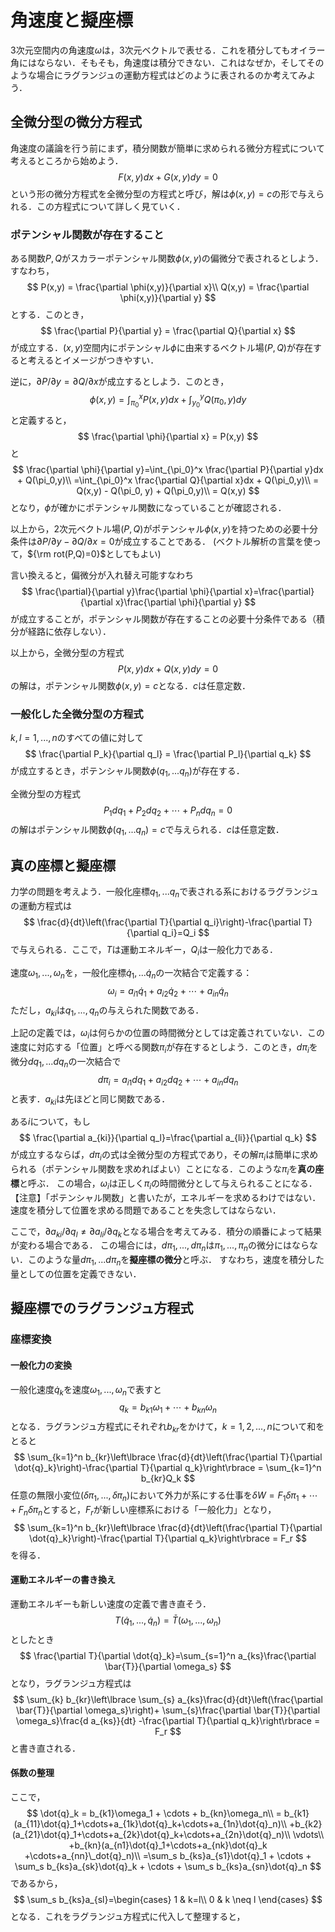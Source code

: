 # 角速度と擬座標

3次元空間内の角速度$\omega$は，3次元ベクトルで表せる．これを積分してもオイラー角にはならない．そもそも，角速度は積分できない．これはなぜか，そしてそのような場合にラグランジュの運動方程式はどのように表されるのか考えてみよう．

## 全微分型の微分方程式

角速度の議論を行う前にまず，積分関数が簡単に求められる微分方程式について考えるところから始めよう．
$$
F(x,y)dx + G(x,y)dy=0
$$
という形の微分方程式を全微分型の方程式と呼び，解は$\phi(x,y) = c$の形で与えられる．この方程式について詳しく見ていく．

### ポテンシャル関数が存在すること

ある関数$P, Q$がスカラーポテンシャル関数$\phi(x,y)$の偏微分で表されるとしよう．すなわち，
$$
P(x,y) = \frac{\partial \phi(x,y)}{\partial x}\\
Q(x,y) = \frac{\partial \phi(x,y)}{\partial y}
$$
とする．このとき，
$$
\frac{\partial P}{\partial y} = \frac{\partial Q}{\partial x}
$$
が成立する．$(x,y)$空間内にポテンシャル$\phi$に由来するベクトル場$(P,Q)$が存在すると考えるとイメージがつきやすい．

逆に，$\partial P/\partial y = \partial Q /\partial x$が成立するとしよう．このとき，
$$
\phi(x,y) = \int_{\pi_0}^x P(x,y)dx + \int_{y_0}^y Q(\pi_0,y)dy
$$
と定義すると，
$$
\frac{\partial \phi}{\partial x} = P(x,y)
$$
と
$$
\frac{\partial \phi}{\partial y}=\int_{\pi_0}^x \frac{\partial P}{\partial y}dx + Q(\pi_0,y)\\
=\int_{\pi_0}^x \frac{\partial Q}{\partial x}dx + Q(\pi_0,y)\\
= Q(x,y) - Q(\pi_0, y) + Q(\pi_0,y)\\
= Q(x,y)
$$
となり，$\phi$が確かにポテンシャル関数になっていることが確認される．

以上から，2次元ベクトル場$(P,Q)$がポテンシャル$\phi(x,y)$を持つための必要十分条件は$\partial P/\partial y - \partial Q /\partial x=0$が成立することである．
(ベクトル解析の言葉を使って，${\rm rot(P,Q)=0}$としてもよい)

言い換えると，偏微分が入れ替え可能すなわち
$$
\frac{\partial}{\partial y}\frac{\partial \phi}{\partial x}=\frac{\partial}{\partial x}\frac{\partial \phi}{\partial y}
$$
が成立することが，ポテンシャル関数が存在することの必要十分条件である（積分が経路に依存しない）．

以上から，全微分型の方程式
$$
P(x,y)dx+Q(x,y)dy=0
$$
の解は，ポテンシャル関数$\phi(x,y)=c$となる．$c$は任意定数．

### 一般化した全微分型の方程式

$k,l=1,...,n$のすべての値に対して
$$
\frac{\partial P_k}{\partial q_l} = \frac{\partial P_l}{\partial q_k}
$$
が成立するとき，ポテンシャル関数$\phi(q_1,...q_n)$が存在する．

全微分型の方程式
$$
P_1dq_1+P_2dq_2+\cdots+P_ndq_n=0
$$
の解はポテンシャル関数$\phi(q_1,...q_n)=c$で与えられる．$c$は任意定数．

## 真の座標と擬座標

力学の問題を考えよう．一般化座標$q_1,...q_n$で表される系におけるラグランジュの運動方程式は
$$
\frac{d}{dt}\left(\frac{\partial T}{\partial q_i}\right)-\frac{\partial T}{\partial q_i}=Q_i
$$
で与えられる．ここで，$T$は運動エネルギー，$Q_i$は一般化力である．

速度$\omega_1,...,\omega_n$を，一般化座標$\dot{q}_1,...\dot{q}_n$の一次結合で定義する：
$$
\omega_i = a_{i1}\dot{q}_1 + a_{i2}\dot{q}_2+\cdots+a_{in}\dot{q}_n
$$
ただし，$a_{ki}$は$q_1,...,q_n$の与えられた関数である．

上記の定義では，$\omega_i$は何らかの位置の時間微分としては定義されていない．この速度に対応する「位置」と呼べる関数$\pi_i$が存在するとしよう．このとき，$d\pi_i$を微分$dq_1,...dq_n$の一次結合で
$$
d\pi_i = a_{i1}d q_1 + a_{i2}d q_2 + \cdots + a_{in}d q_n
$$
と表す．$a_{ki}$は先ほどと同じ関数である．

ある$i$について，もし
$$
\frac{\partial a_{ki}}{\partial q_l}=\frac{\partial a_{li}}{\partial q_k}
$$
が成立するならば，$d\pi_i$の式は全微分型の方程式であり，その解$\pi_i$は簡単に求められる（ポテンシャル関数を求めればよい）ことになる．このような$\pi_i$を**真の座標**と呼ぶ．
この場合，$\omega_i$は正しく$\pi_i$の時間微分として与えられることになる．
【注意】「ポテンシャル関数」と書いたが，エネルギーを求めるわけではない．速度を積分して位置を求める問題であることを失念してはならない．

ここで，$\partial a_{ki}/{\partial q_l}\neq\partial a_{li}/{\partial q_k}$となる場合を考えてみる．積分の順番によって結果が変わる場合である．
この場合には，$d\pi_1,...,d\pi_n$は$\pi_1,...,\pi_n$の微分にはならない．このような量$d\pi_1,...d\pi_n$を**擬座標の微分**と呼ぶ．
すなわち，速度を積分した量としての位置を定義できない．

## 擬座標でのラグランジュ方程式

### 座標変換

#### 一般化力の変換
一般化速度$\dot{q}_k$を速度$\omega_1,...,\omega_n$で表すと
$$
q_k=b_{k1}\omega_1+\cdots+b_{kn}\omega_n
$$
となる．ラグランジュ方程式にそれぞれ$b_{kr}$をかけて，$k=1,2,...,n$について和をとると
$$
\sum_{k=1}^n b_{kr}\left\lbrace \frac{d}{dt}\left(\frac{\partial T}{\partial \dot{q}_k}\right)-\frac{\partial T}{\partial q_k}\right\rbrace = \sum_{k=1}^n b_{kr}Q_k
$$
任意の無限小変位$(\delta \pi_1,...,\delta \pi_n)$において外力が系にする仕事を$\delta W = F_1\delta \pi_1+\cdots+F_n\delta \pi_n$とすると，$F_r$が新しい座標系における「一般化力」となり，
$$
\sum_{k=1}^n b_{kr}\left\lbrace \frac{d}{dt}\left(\frac{\partial T}{\partial \dot{q}_k}\right)-\frac{\partial T}{\partial q_k}\right\rbrace = F_r
$$
を得る．

#### 運動エネルギーの書き換え

運動エネルギーも新しい速度の定義で書き直そう．
$$
T(\dot{q}_1,...,\dot{q}_n)=\bar{T}(\omega_1,...,\omega_n)
$$
としたとき
$$
\frac{\partial T}{\partial \dot{q}_k}=\sum_{s=1}^n a_{ks}\frac{\partial \bar{T}}{\partial \omega_s}
$$
となり，ラグランジュ方程式は
$$
\sum_{k} b_{kr}\left\lbrace \sum_{s} a_{ks}\frac{d}{dt}\left(\frac{\partial \bar{T}}{\partial \omega_s}\right)+ \sum_{s}\frac{\partial \bar{T}}{\partial \omega_s}\frac{d a_{ks}}{dt} -\frac{\partial T}{\partial q_k}\right\rbrace = F_r
$$
と書き直される．

#### 係数の整理

ここで，
$$
\dot{q}_k = b_{k1}\omega_1 + \cdots + b_{kn}\omega_n\\
= b_{k1}(a_{11}\dot{q}_1+\cdots+a_{1k}\dot{q}_k+\cdots+a_{1n}\dot{q}_n)\\
+b_{k2}(a_{21}\dot{q}_1+\cdots+a_{2k}\dot{q}_k+\cdots+a_{2n}\dot{q}_n)\\
\vdots\\
+b_{kn}(a_{n1}\dot{q}_1+\cdots+a_{nk}\dot{q}_k
+\cdots+a_{nn}\_dot{q}_n)\\
=\sum_s b_{ks}a_{s1}\dot{q}_1 + \cdots + \sum_s b_{ks}a_{sk}\dot{q}_k + \cdots + \sum_s b_{ks}a_{sn}\dot{q}_n
$$
であるから，
$$
\sum_s b_{ks}a_{sl}=\begin{cases}
1 & k=l\\
0 & k \neq l
\end{cases}
$$
となる．これをラグランジュ方程式に代入して整理すると，
